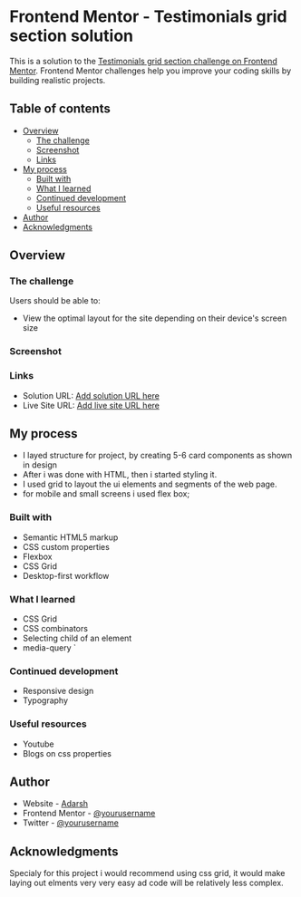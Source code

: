 # Frontend Mentor - Testimonials grid section solution

This is a solution to the [Testimonials grid section challenge on Frontend Mentor](https://www.frontendmentor.io/challenges/testimonials-grid-section-Nnw6J7Un7). Frontend Mentor challenges help you improve your coding skills by building realistic projects. 

## Table of contents

- [Overview](#overview)
  - [The challenge](#the-challenge)
  - [Screenshot](#screenshot)
  - [Links](#links)
- [My process](#my-process)
  - [Built with](#built-with)
  - [What I learned](#what-i-learned)
  - [Continued development](#continued-development)
  - [Useful resources](#useful-resources)
- [Author](#author)
- [Acknowledgments](#acknowledgments)


## Overview

### The challenge

Users should be able to:

- View the optimal layout for the site depending on their device's screen size

### Screenshot


### Links

- Solution URL: [Add solution URL here](https://your-solution-url.com)
- Live Site URL: [Add live site URL here](https://your-live-site-url.com)

## My process
- I layed structure for project, by creating 5-6 card components as shown in design
- After i was done with HTML, then i started styling it.
- I used grid to layout the ui elements and segments of the web page.
- for mobile and small screens i used flex box;

### Built with

- Semantic HTML5 markup
- CSS custom properties
- Flexbox
- CSS Grid
- Desktop-first workflow


### What I learned

- CSS Grid
- CSS combinators
- Selecting child of an element
- media-query
`



### Continued development

- Responsive design
- Typography


### Useful resources

- Youtube
- Blogs on css properties


## Author

- Website - [Adarsh](https://meadarshkumar.netlify.app/)
- Frontend Mentor - [@yourusername](https://www.frontendmentor.io/profile/yourusername)
- Twitter - [@yourusername](https://www.twitter.com/kadarsh115)


## Acknowledgments
Specialy for this project i would recommend using css grid, it would make laying out elments very very easy ad code will be relatively less complex.
